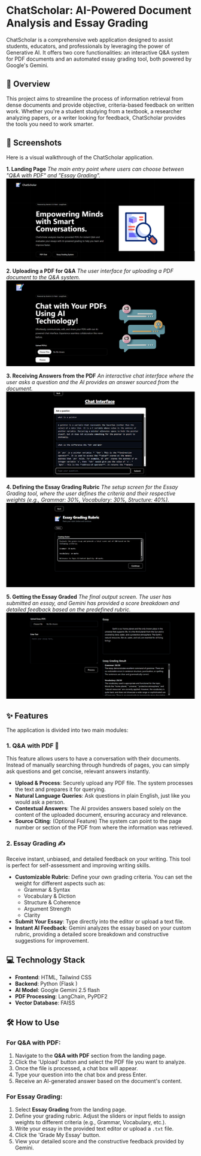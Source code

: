 # ChatScholar: AI-Powered Document Analysis and Essay Grading

ChatScholar is a comprehensive web application designed to assist students, educators, and professionals by leveraging the power of Generative AI. It offers two core functionalities: an interactive Q&A system for PDF documents and an automated essay grading tool, both powered by Google's Gemini.

## 🚀 Overview

This project aims to streamline the process of information retrieval from dense documents and provide objective, criteria-based feedback on written work. Whether you're a student studying from a textbook, a researcher analyzing papers, or a writer looking for feedback, ChatScholar provides the tools you need to work smarter.

## 📸 Screenshots

Here is a visual walkthrough of the ChatScholar application.

**1. Landing Page**
*The main entry point where users can choose between "Q&A with PDF" and "Essay Grading".*
![Screenshot of the application's landing page showing two main options: Q&A with PDF and Essay Grading.](https://github.com/AnuragSinghDhami/ChatScholar/blob/main/static/phot1.png)

**2. Uploading a PDF for Q&A**
*The user interface for uploading a PDF document to the Q&A system.*
![Screenshot of the PDF upload interface. A user is selecting a PDF file from their local machine to start a Q&A session.](https://github.com/AnuragSinghDhami/ChatScholar/blob/main/static/phot2.png)

**3. Receiving Answers from the PDF**
*An interactive chat interface where the user asks a question and the AI provides an answer sourced from the document.*
![Screenshot of the Q&A chat window. The user has asked a question, and the AI has responded with a relevant answer extracted from the uploaded PDF.](https://github.com/AnuragSinghDhami/ChatScholar/blob/main/static/phot3.png)

**4. Defining the Essay Grading Rubric**
*The setup screen for the Essay Grading tool, where the user defines the criteria and their respective weights (e.g., Grammar: 30%, Vocabulary: 30%, Structure: 40%).*
![Screenshot showing the interface for setting up the essay grading rubric. There are sliders or input fields for Grammar, Vocabulary, and other criteria.](https://github.com/AnuragSinghDhami/ChatScholar/blob/main/static/phot4.png)

**5. Getting the Essay Graded**
*The final output screen. The user has submitted an essay, and Gemini has provided a score breakdown and detailed feedback based on the predefined rubric.*
![Screenshot displaying the results of an essay grade. It shows a final score, a breakdown by criteria, and specific feedback and suggestions for improvement from the Gemini model.](https://github.com/AnuragSinghDhami/ChatScholar/blob/main/static/phot5.png)


## ✨ Features

The application is divided into two main modules:

### 1. Q&A with PDF 📖

This feature allows users to have a conversation with their documents. Instead of manually searching through hundreds of pages, you can simply ask questions and get concise, relevant answers instantly.

-   **Upload & Process**: Securely upload any PDF file. The system processes the text and prepares it for querying.
-   **Natural Language Queries**: Ask questions in plain English, just like you would ask a person.
-   **Contextual Answers**: The AI provides answers based solely on the content of the uploaded document, ensuring accuracy and relevance.
-   **Source Citing**: (Optional Feature) The system can point to the page number or section of the PDF from where the information was retrieved.

### 2. Essay Grading ✍️

Receive instant, unbiased, and detailed feedback on your writing. This tool is perfect for self-assessment and improving writing skills.

-   **Customizable Rubric**: Define your own grading criteria. You can set the weight for different aspects such as:
    -   Grammar & Syntax
    -   Vocabulary & Diction
    -   Structure & Coherence
    -   Argument Strength
    -   Clarity
-   **Submit Your Essay**: Type directly into the editor or upload a text file.
-   **Instant AI Feedback**: Gemini analyzes the essay based on your custom rubric, providing a detailed score breakdown and constructive suggestions for improvement.

## 💻 Technology Stack

-   **Frontend**: HTML, Tailwind CSS
-   **Backend**: Python (Flask )
-   **AI Model**: Google Gemini 2.5 flash
-   **PDF Processing**: LangChain, PyPDF2
-   **Vector Database**:  FAISS

## 🛠️ How to Use

### For Q&A with PDF:
1.  Navigate to the **Q&A with PDF** section from the landing page.
2.  Click the 'Upload' button and select the PDF file you want to analyze.
3.  Once the file is processed, a chat box will appear.
4.  Type your question into the chat box and press Enter.
5.  Receive an AI-generated answer based on the document's content.

### For Essay Grading:
1.  Select **Essay Grading** from the landing page.
2.  Define your grading rubric. Adjust the sliders or input fields to assign weights to different criteria (e.g., Grammar, Vocabulary, etc.).
3.  Write your essay in the provided text editor or upload a `.txt` file.
4.  Click the 'Grade My Essay' button.
5.  View your detailed score and the constructive feedback provided by Gemini.
